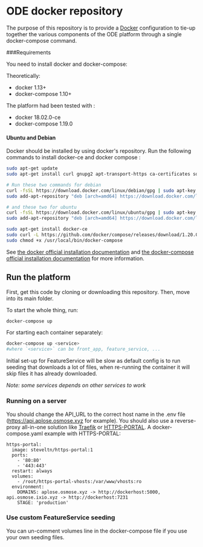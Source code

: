 # ODE docker repository

The purpose of this repository is to provide a [Docker](https://docker.com) configuration to tie-up together the various components of the ODE platform through a single docker-compose command.

###Requirements

You need to install docker and docker-compose:

Theoretically:
- docker 1.13+
- docker-compose 1.10+

The platform had been tested with :
- docker 18.02.0-ce
- docker-compose 1.19.0

#### Ubuntu and Debian

Docker should be installed by using docker's repository.
Run the following commands to install docker-ce and docker compose :
```bash
sudo apt-get update
sudo apt-get install curl gnupg2 apt-transport-https ca-certificates software-properties-common

# Run these two commands for debian
curl -fsSL https://download.docker.com/linux/debian/gpg | sudo apt-key add -
sudo add-apt-repository "deb [arch=amd64] https://download.docker.com/linux/debian $(lsb_release -cs) stable"

# and these two for ubuntu
curl -fsSL https://download.docker.com/linux/ubuntu/gpg | sudo apt-key add -
sudo add-apt-repository "deb [arch=amd64] https://download.docker.com/linux/ubuntu $(lsb_release -cs) stable"

sudo apt-get install docker-ce
sudo curl -L https://github.com/docker/compose/releases/download/1.20.0/docker-compose-`uname -s`-`uname -m` -o /usr/local/bin/docker-compose
sudo chmod +x /usr/local/bin/docker-compose
```

See [the docker official installation documentation](https://docs.docker.com/install/)
and [the docker-compose official installation documentation](https://docs.docker.com/documentation/compose/install/#install-compose)
for more information.

## Run the platform

First, get this code by cloning or downloading this repository. Then, move into its main folder.


To start the whole thing, run:
```bash
docker-compose up
```

For starting each container separately:
```bash
docker-compose up <service>
#where `<service>` can be front_app, feature_service, ...
```

Initial set-up for FeatureService will be slow as default config is to run seeding that downloads a lot of files, when re-running the container it will skip files it has already downloaded.

*Note: some services depends on other services to work*

### Running on a server

You should change the API_URL to the correct host name in the .env file (https://api.aplose.osmose.xyz for example). You should also use a reverse-proxy all-in-one solution like [Traefik](https://github.com/containous/traefik) or [HTTPS-PORTAL](https://github.com/SteveLTN/https-portal). A docker-compose.yaml example with HTTPS-PORTAL:

```
https-portal:
  image: steveltn/https-portal:1
  ports:
    - '80:80'
    - '443:443'
  restart: always
  volumes:
    - /root/https-portal-vhosts:/var/www/vhosts:ro
  environment:
    DOMAINS: aplose.osmose.xyz -> http://dockerhost:5000, api.osmose.ixio.xyz -> http://dockerhost:7231
    STAGE: 'production'
```

### Use custom FeatureService seeding

You can un-comment volumes line in the docker-compose file if you use your own seeding files.

